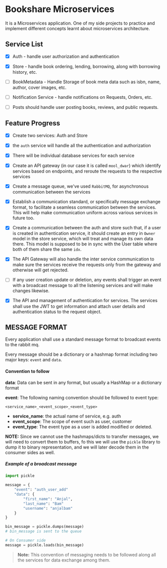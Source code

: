 # Bookshare Microservices
It is a Microservices application. One of my side projects to practice and implement different concepts learnt about microservices architecture.

## Service List
- [x] Auth - handle user authorization and authentication
- [x] Store - handle book ordering, lending, borrowing, along with borrowing history, etc.
- [ ] BookMetadata - Handle Storage of book meta data such as isbn, name, author, cover images, etc.
- [ ] Notification Service - handle notifications on Requests, Orders, etc.
- [ ] Posts should handle user posting books, reviews, and public requests.


## Feature Progress

- [x] Create two services: Auth and Store

- [x] the `auth` service will handle all the authentication and authorization

- [x] There will be individual database services for each service

- [x] Create an API gateway (in our case it is called `mool_dwar`) which identify services based on endpoints, and reroute the requests to the respective services

- [x] Create a message queue, we've used `RabbitMQ`, for asynchronous communication between the services

- [x] Establish a communication standard, or specifically message exchange format, to facilitate a seamless communication between the services. This will help make communication uniform across various services in future too.

- [x] Create a communication between the auth and store such that, if a user is created in authentication service, it should create an entry in `Owner` model in the store service, which will treat and manage its own data there. This model is supposed to be in sync with the User table where both of them share the same `idx`.

- [x] The API Gateway will also handle the inter service communication to make sure the services receive the requests only from the gateway and otherwise will get rejected.

- [ ] If any user creation update or deletion, any events shall trigger an event with a broadcast message to all the listening services and will make changes likewise.

- [x] The API and management of authentication for services. The services shall use the JWT to get information and attach user details and authentication status to the request object.


## MESSAGE FORMAT

Every application shall use a standard message format to broadcast events to the rabbit mq.

Every message should be a dictionary or a hashmap format including two major keys: `event` and `data`.

#### Convention to follow
**data**: Data can be sent in any format, but usually a HashMap or a dictionary format

**event**: The following naming convention should be followed to event type:

`<service_name>_<event_scope>_<event_type>`

- **service_name**: the actual name of service, e.g. auth
- **event_scope**: The scope of event such as user, customer
- **event_type**: The event type as a user is added modified or deleted.

**NOTE:** Since we cannot use the hashmaps/dicts to transfer messages, we will need to convert them to buffers, fo this we will use the `pickle` library to dump it to binary representation, and we will later decode them in the consumer sides as well.

##### Example of a broadcast message
```python
import pickle

message = {
    "event": "auth_user_add"
    "data": {
        "first_name": "Anjal",
        "last_name": "Bam"
        "username": "anjalbam"
    }
}

bin_message = pickle.dumps(message)
# bin_message is sent to the queue

# On Consumer side
message = pickle.loads(bin_message)
```

> **Note:** This convention of messaging needs to be followed along all the services for data exchange among them.
